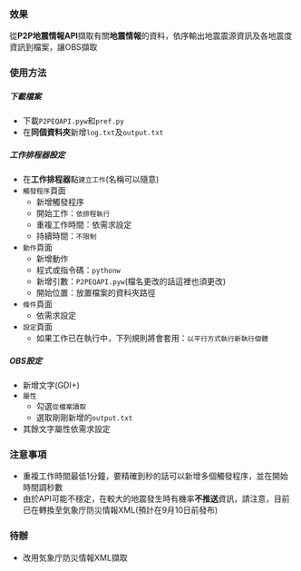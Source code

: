 ### 效果

從**P2P地震情報API**擷取有關**地震情報**的資料，依序輸出地震震源資訊及各地震度資訊到檔案，讓OBS擷取

### 使用方法

##### 下載檔案
* 下載`P2PEQAPI.pyw`和`pref.py`
* 在**同個資料夾**新增`log.txt`及`output.txt`

##### 工作排程器設定
* 在**工作排程器**點`建立工作`(名稱可以隨意)
* `觸發程序`頁面
    * 新增觸發程序
    * 開始工作：`依排程執行`
    * 重複工作時間：依需求設定
    * 持續時間：`不限制`
* `動作`頁面
    * 新增動作
    * 程式或指令碼：`pythonw`
    * 新增引數：`P2PEQAPI.pyw`(檔名更改的話這裡也須更改)
    * 開始位置：放置檔案的資料夾路徑
* `條件`頁面
    * 依需求設定
* `設定`頁面
    * 如果工作已在執行中，下列規則將會套用：`以平行方式執行新執行個體`

##### OBS設定
* 新增文字(GDI+)
* `屬性`
    * 勾選`從檔案讀取`
    * 選取剛剛新增的`output.txt`
* 其餘文字屬性依需求設定

### 注意事項
* 重複工作時間最低1分鐘，要精確到秒的話可以新增多個觸發程序，並在開始時間調秒數
* 由於API可能不穩定，在較大的地震發生時有機率**不推送**資訊，請注意，目前已在轉換至気象庁防災情報XML(預計在9月10日前發布)

### 待辦
* 改用気象庁防災情報XML擷取
